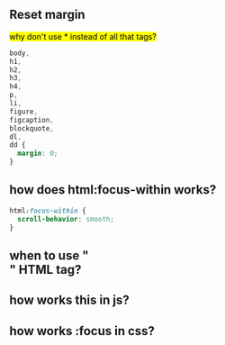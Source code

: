 ## Reset margin
<mark>why don't use * instead of all that tags?</mark>

``` css
body,
h1,
h2,
h3,
h4,
p,
li,
figure,
figcaption,
blockquote,
dl,
dd {
  margin: 0;
}
```


## how does html:focus-within works?

``` css
html:focus-within {
  scroll-behavior: smooth;
}
```
## when to use "<article>" HTML tag?

## how works this in js? 

## how works :focus in css?